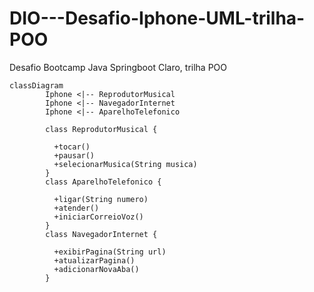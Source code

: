 # DIO---Desafio-Iphone-UML-trilha-POO
Desafio Bootcamp Java Springboot Claro, trilha POO 
```mermaid
classDiagram
        Iphone <|-- ReprodutorMusical
        Iphone <|-- NavegadorInternet
        Iphone <|-- AparelhoTelefonico
       
        class ReprodutorMusical {
          
          +tocar()
          +pausar()
          +selecionarMusica(String musica)
        }
        class AparelhoTelefonico {
          
          +ligar(String numero)
          +atender()
          +iniciarCorreioVoz()
        }
        class NavegadorInternet {
          
          +exibirPagina(String url)
          +atualizarPagina()
          +adicionarNovaAba()
        }
```
